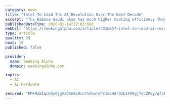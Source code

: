 ```yaml
---
category: news
title: "Intel To Lead The AI Revolution Over The Next Decade"
excerpt: "The Habana Gaudi also has much higher scaling efficiency than Nvidia via its Ethernet-based interconnect. Intel is also developing its own AI-infused GPUs: Ponte Vecchio GPU will feature a matrix engine that is akin to Nvidia's tensor cores. It will be Intel's 7nm lead product in the fourth quarter of 2021, which means that it should enjoy a ..."
publishedDateTime: 2020-01-14T22:03:00Z
webUrl: "https://seekingalpha.com/article/4316857-intel-to-lead-ai-revolution-over-next-decade"
type: article
quality: 19
heat: 19
published: false

provider:
  name: Seeking Alpha
  domain: seekingalpha.com

topics:
  - AI
  - AI Hardware

secured: "hM+MzB1qLKSy0jgVzQKnXSHcnr5XowrqPc182H4r02EIFOKgjYkcZMdy/gfaRpytIlV636m0SOXphj3g128VbVQNJ+/uPvVH8sBG5qVlBJDFiZEnxw19Qnw+JejO6oB9UZzkUeunXrtxJG+L3HOVDSwoz3pEkfdSQoQuWKAoCJIvXDU5ezvuqBs4haAC3errne5rxVgqvMJREEH5s8AV/jnrA9zd/d40yRgEjse7lp1NNFjX/dHVzj8hb1K9lnqg6EiDjirMack3g4Ufsb6YvPyU81DXjLHNG3Awf6NWfI3L4hoNSNLm9F3SfdvS1R+giAfkco2/ODQH8Yj03EPoidUMvxOhKbtYWA4T3ImwlS4b7aHFAMZThakgVcsA8t4Pbw0zoNPzzS7pSq/YFix+tPRmhlwPeclfDVc60xjq4enVFfbOeixyvGQUGPQ5l4KkWhSasS1Qv48NIOnsDeyY97O05726tn2zDDUF3pcuZD8=;4u5yKF4fov57D6/oGRIrFQ=="
---
```


